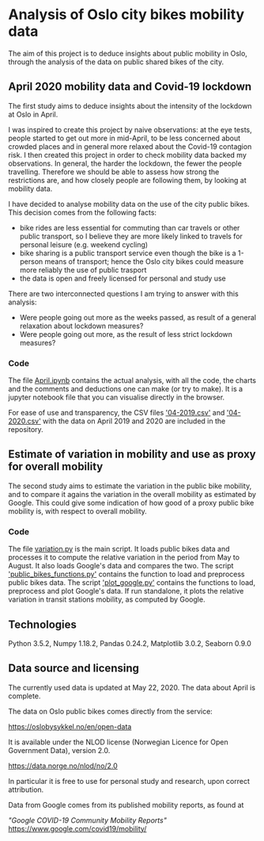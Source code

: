 # Analysis of Oslo city bikes mobility data #

The aim of this project is to deduce insights about public mobility in Oslo, through the analysis of the data on public shared bikes of the city.

## April 2020 mobility data and Covid-19 lockdown ##

The first study aims to deduce insights about the intensity of the lockdown at Oslo in April.

I was inspired to create this project by naive observations: at the eye tests, people started to get out more in mid-April, to be less concerned about crowded places and in general more relaxed about the Covid-19 contagion risk. I then created this project in order to check mobility data backed my observations. In general, the harder the lockdown, the fewer the people travelling. Therefore we should be able to assess how strong the restrictions are, and how closely people are following them, by looking at mobility data.

I have decided to analyse mobility data on the use of the city public bikes. This decision comes from the following facts:
 - bike rides are less essential for commuting than car travels or other public transport, so I believe they are more likely linked to travels for personal leisure (e.g. weekend cycling)
 - bike sharing is a public transport service even though the bike is a 1-person means of transport; hence the Oslo city bikes could measure more reliably the use of public trasport
 - the data is open and freely licensed for personal and study use

There are two interconnected questions I am trying to answer with this analysis:
 - Were people going out more as the weeks passed, as result of a general relaxation about lockdown measures?
 - Were people going out more, as the result of less strict lockdown measures?

### Code ###

The file [April.ipynb](April.ipynb) contains the actual analysis, with all the code, the charts and the comments and deductions one can make (or try to make). It is a jupyter notebook file that you can visualise directly in the browser.

For ease of use and transparency, the CSV files ['04-2019.csv']('04-2019.csv') and ['04-2020.csv']('04-2020.csv') with the data on April 2019 and 2020 are included in the repository.

## Estimate of variation in mobility and use as proxy for overall mobility ##

The second study aims to estimate the variation in the public bike mobility, and to compare it agains the variation in the overall mobility as estimated by Google. This could give some indication of how good of a proxy public bike mobility is, with respect to overall mobility.

### Code ###

The file [variation.py](variation.py) is the main script. It loads public bikes data and processes it to compute the relative variation in the period from May to August. It also loads Google's data and compares the two. The script ['public_bikes_functions.py']('public_bikes_functions.py') contains the function to load and preprocess public bikes data. The script ['plot_google.py']('plot_google.py') contains the functions to load, preprocess and plot Google's data. If run standalone, it plots the relative variation in transit stations mobility, as computed by Google.

## Technologies ##

Python 3.5.2, Numpy 1.18.2, Pandas 0.24.2, Matplotlib 3.0.2, Seaborn 0.9.0

## Data source and licensing ##

The currently used data is updated at May 22, 2020. The data about April is complete.

The data on Oslo public bikes comes directly from the service:

https://oslobysykkel.no/en/open-data

It is available under the NLOD license (Norwegian Licence for Open Government Data), version 2.0.

https://data.norge.no/nlod/no/2.0

In particular it is free to use for personal study and research, upon correct attribution.

Data from Google comes from its published mobility reports, as found at

_"Google COVID-19 Community Mobility Reports"_
https://www.google.com/covid19/mobility/
